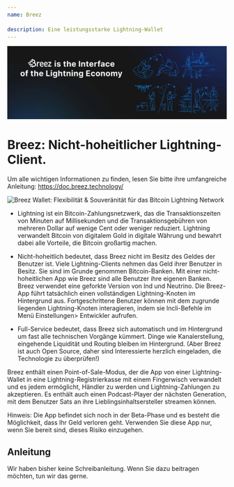 ```yaml
---
name: Breez

description: Eine leistungsstarke Lightning-Wallet
---
```


![cover](assets/cover.jpeg)

# Breez: Nicht-hoheitlicher Lightning-Client.

Um alle wichtigen Informationen zu finden, lesen Sie bitte ihre umfangreiche Anleitung: https://doc.breez.technology/

![ Breez Wallet: Flexibilität & Souveränität für das Bitcoin Lightning Network ](https://youtu.be/Z_yiPM2gzk0)

- Lightning ist ein Bitcoin-Zahlungsnetzwerk, das die Transaktionszeiten von Minuten auf Millisekunden und die Transaktionsgebühren von mehreren Dollar auf wenige Cent oder weniger reduziert. Lightning verwandelt Bitcoin von digitalem Gold in digitale Währung und bewahrt dabei alle Vorteile, die Bitcoin großartig machen.

- Nicht-hoheitlich bedeutet, dass Breez nicht im Besitz des Geldes der Benutzer ist. Viele Lightning-Clients nehmen das Geld ihrer Benutzer in Besitz. Sie sind im Grunde genommen Bitcoin-Banken. Mit einer nicht-hoheitlichen App wie Breez sind alle Benutzer ihre eigenen Banken. Breez verwendet eine geforkte Version von lnd und Neutrino. Die Breez-App führt tatsächlich einen vollständigen Lightning-Knoten im Hintergrund aus. Fortgeschrittene Benutzer können mit dem zugrunde liegenden Lightning-Knoten interagieren, indem sie lncli-Befehle im Menü Einstellungen> Entwickler aufrufen.

- Full-Service bedeutet, dass Breez sich automatisch und im Hintergrund um fast alle technischen Vorgänge kümmert. Dinge wie Kanalerstellung, eingehende Liquidität und Routing bleiben im Hintergrund. (Aber Breez ist auch Open Source, daher sind Interessierte herzlich eingeladen, die Technologie zu überprüfen!)

Breez enthält einen Point-of-Sale-Modus, der die App von einer Lightning-Wallet in eine Lightning-Registrierkasse mit einem Fingerwisch verwandelt und es jedem ermöglicht, Händler zu werden und Lightning-Zahlungen zu akzeptieren. Es enthält auch einen Podcast-Player der nächsten Generation, mit dem Benutzer Sats an ihre Lieblingsinhaltsersteller streamen können.

Hinweis: Die App befindet sich noch in der Beta-Phase und es besteht die Möglichkeit, dass Ihr Geld verloren geht. Verwenden Sie diese App nur, wenn Sie bereit sind, dieses Risiko einzugehen.

## Anleitung

Wir haben bisher keine Schreibanleitung. Wenn Sie dazu beitragen möchten, tun wir das gerne.
